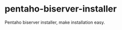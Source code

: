 pentaho-biserver-installer
==========================

Pentaho biserver installer, make installation easy.